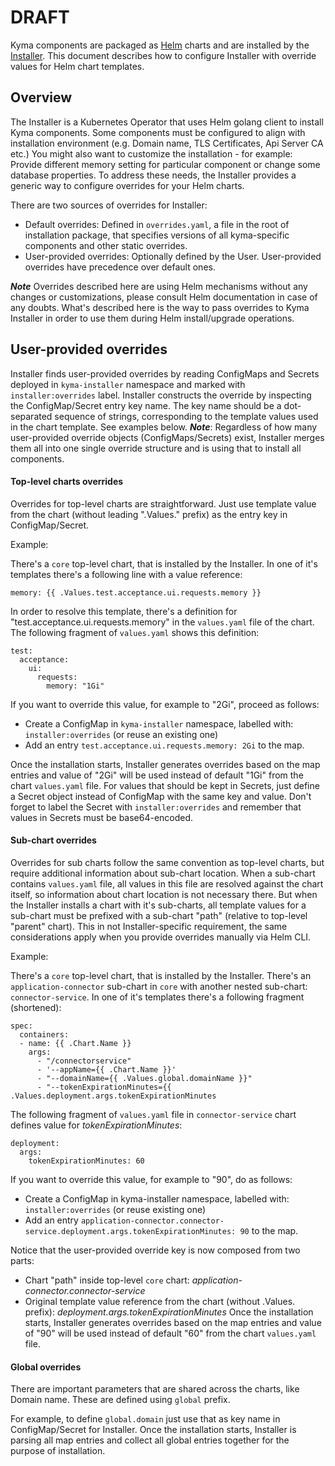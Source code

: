 # DRAFT

Kyma components are packaged as [Helm](https://github.com/helm/helm/tree/master/docs) charts and are installed by the [Installer](../../../components/installer/README.md).
This document describes how to configure Installer with override values for Helm chart templates.

## Overview

The Installer is a Kubernetes Operator that uses Helm golang client to install Kyma components.
Some components must be configured to align with installation environment (e.g. Domain name, TLS Certificates, Api Server CA etc.)
You might also want to customize the installation - for example: Provide different memory setting for particular component or change some database properties.
To address these needs, the Installer provides a generic way to configure overrides for your Helm charts.

There are two sources of overrides for Installer:
- Default overrides: Defined in `overrides.yaml`, a file in the root of installation package, that specifies versions of all kyma-specific components and other static overrides.
- User-provided overrides: Optionally defined by the User. User-provided overrides have precedence over default ones.

***Note*** Overrides described here are using Helm mechanisms without any changes or customizations, please consult Helm documentation in case of any doubts. What's described here is the way to pass overrides to Kyma Installer in order to use them during Helm install/upgrade operations.


## User-provided overrides

Installer finds user-provided overrides by reading ConfigMaps and Secrets deployed in `kyma-installer` namespace and marked with `installer:overrides` label.
Installer constructs the override by inspecting the ConfigMap/Secret entry key name. The key name should be a dot-separated sequence of strings, corresponding to the template values used in the chart template. See examples below.
***Note***: Regardless of how many user-provided override objects (ConfigMaps/Secrets) exist, Installer merges them all into one single override structure and is using that to install all components.

#### Top-level charts overrides

Overrides for top-level charts are straightforward. Just use template value from the chart (without leading ".Values." prefix) as the entry key in ConfigMap/Secret.

Example:

There's a `core` top-level chart, that is installed by the Installer.
In one of it's templates there's a following line with a value reference:
```
memory: {{ .Values.test.acceptance.ui.requests.memory }}
```
In order to resolve this template, there's a definition for "test.acceptance.ui.requests.memory" in the `values.yaml` file of the chart.
The following fragment of `values.yaml` shows this definition:
```
test:
  acceptance:
    ui:
      requests:
        memory: "1Gi"
```

If you want to override this value, for example to "2Gi", proceed as follows:
- Create a ConfigMap in `kyma-installer` namespace, labelled with: `installer:overrides` (or reuse an existing one)
- Add an entry `test.acceptance.ui.requests.memory: 2Gi` to the map.

Once the installation starts, Installer generates overrides based on the map entries and value of "2Gi" will be used instead of default "1Gi" from the chart `values.yaml` file.
For values that should be kept in Secrets, just define a Secret object instead of ConfigMap with the same key and value. Don't forget to label the Secret with `installer:overrides` and remember that values in Secrets must be base64-encoded.


#### Sub-chart overrides

Overrides for sub charts follow the same convention as top-level charts, but require additional information about sub-chart location.
When a sub-chart contains `values.yaml` file, all values in this file are resolved against the chart itself, so information about chart location is not necessary there.
But when the Installer installs a chart with it's sub-charts, all template values for a sub-chart must be prefixed with a sub-chart "path" (relative to top-level "parent" chart). This in not Installer-specific requirement, the same considerations apply when you provide overrides manually via Helm CLI.

Example:

There's a `core` top-level chart, that is installed by the Installer.
There's an `application-connector` sub-chart in `core` with another nested sub-chart: `connector-service`.
In one of it's templates there's a following fragment (shortened):
```
spec:
  containers:
  - name: {{ .Chart.Name }}
	args:
	  - "/connectorservice"
	  - '--appName={{ .Chart.Name }}'
	  - "--domainName={{ .Values.global.domainName }}"
	  - "--tokenExpirationMinutes={{ .Values.deployment.args.tokenExpirationMinutes
```

The following fragment of `values.yaml` file in `connector-service` chart defines value for _tokenExpirationMinutes_:
```
deployment:
  args:
    tokenExpirationMinutes: 60
```

If you want to override this value, for example to "90", do as follows:
- Create a ConfigMap in kyma-installer namespace, labelled with: `installer:overrides` (or reuse existing one)
- Add an entry `application-connector.connector-service.deployment.args.tokenExpirationMinutes: 90` to the map.

Notice that the user-provided override key is now composed from two parts:
  - Chart "path" inside top-level `core` chart: _application-connector.connector-service_
  - Original template value reference from the chart (without .Values. prefix): _deployment.args.tokenExpirationMinutes_
Once the installation starts, Installer generates overrides based on the map entries and value of "90" will be used instead of default "60" from the chart `values.yaml` file.


#### Global overrides

There are important parameters that are shared across the charts, like Domain name.
These are defined using `global` prefix.

For example, to define `global.domain` just use that as key name in ConfigMap/Secret for Installer.
Once the installation starts, Installer is parsing all map entries and collect all global entries together for the purpose of installation.

